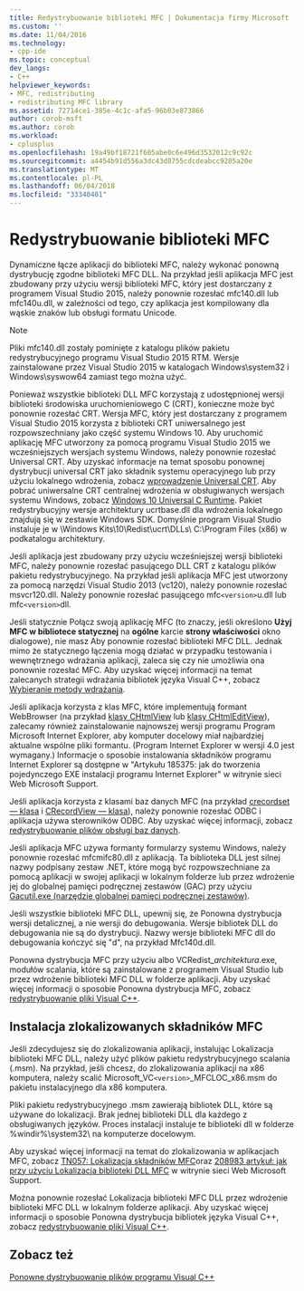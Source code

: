```yaml
---
title: Redystrybuowanie biblioteki MFC | Dokumentacja firmy Microsoft
ms.custom: ''
ms.date: 11/04/2016
ms.technology:
- cpp-ide
ms.topic: conceptual
dev_langs:
- C++
helpviewer_keywords:
- MFC, redistributing
- redistributing MFC library
ms.assetid: 72714ce1-385e-4c1c-afa5-96b03e873866
author: corob-msft
ms.author: corob
ms.workload:
- cplusplus
ms.openlocfilehash: 19a49bf18721f605abe0c6e496d3532012c9c92c
ms.sourcegitcommit: a4454b91d556a3dc43d8755cdcdeabcc9285a20e
ms.translationtype: MT
ms.contentlocale: pl-PL
ms.lasthandoff: 06/04/2018
ms.locfileid: "33340401"
---
```

# <a name="redistributing-the-mfc-library"></a>Redystrybuowanie biblioteki MFC
Dynamiczne łącze aplikacji do biblioteki MFC, należy wykonać ponowną dystrybucję zgodne biblioteki MFC DLL. Na przykład jeśli aplikacja MFC jest zbudowany przy użyciu wersji biblioteki MFC, który jest dostarczany z programem Visual Studio 2015, należy ponownie rozesłać mfc140.dll lub mfc140u.dll, w zależności od tego, czy aplikacja jest kompilowany dla wąskie znaków lub obsługi formatu Unicode.  
  
> [!NOTE]
>  Pliki mfc140.dll zostały pominięte z katalogu plików pakietu redystrybucyjnego programu Visual Studio 2015 RTM. Wersje zainstalowane przez Visual Studio 2015 w katalogach Windows\system32 i Windows\syswow64 zamiast tego można użyć.  
  
 Ponieważ wszystkie biblioteki DLL MFC korzystają z udostępnionej wersji biblioteki środowiska uruchomieniowego C (CRT), konieczne może być ponownie rozesłać CRT. Wersja MFC, który jest dostarczany z programem Visual Studio 2015 korzysta z biblioteki CRT uniwersalnego jest rozpowszechniany jako część systemu Windows 10. Aby uruchomić aplikację MFC utworzony za pomocą programu Visual Studio 2015 we wcześniejszych wersjach systemu Windows, należy ponownie rozesłać Universal CRT. Aby uzyskać informacje na temat sposobu ponownej dystrybucji universal CRT jako składnik systemu operacyjnego lub przy użyciu lokalnego wdrożenia, zobacz [wprowadzenie Universal CRT](http://go.microsoft.com/fwlink/p/?linkid=617977). Aby pobrać uniwersalne CRT centralnej wdrożenia w obsługiwanych wersjach systemu Windows, zobacz [Windows 10 Universal C Runtime](http://go.microsoft.com/fwlink/p/?LinkId=619489). Pakiet redystrybucyjny wersje architektury ucrtbase.dll dla wdrożenia lokalnego znajdują się w zestawie Windows SDK. Domyślnie program Visual Studio instaluje je w \Windows Kits\10\Redist\ucrt\DLLs\ C:\Program Files (x86) w podkatalogu architektury.  
  
 Jeśli aplikacja jest zbudowany przy użyciu wcześniejszej wersji biblioteki MFC, należy ponownie rozesłać pasującego DLL CRT z katalogu plików pakietu redystrybucyjnego. Na przykład jeśli aplikacja MFC jest utworzony za pomocą narzędzi Visual Studio 2013 (vc120), należy ponownie rozesłać msvcr120.dll. Należy ponownie rozesłać pasującego mfc`<version>`u.dll lub mfc`<version>`dll.  
  
 Jeśli statycznie Połącz swoją aplikację MFC (to znaczy, jeśli określono **Użyj MFC w bibliotece statycznej** na **ogólne** karcie **strony właściwości** okno dialogowe), nie masz Aby ponownie rozesłać biblioteki MFC DLL. Jednak mimo że statycznego łączenia mogą działać w przypadku testowania i wewnętrznego wdrażania aplikacji, zaleca się czy nie umożliwia ona ponownie rozesłać MFC. Aby uzyskać więcej informacji na temat zalecanych strategii wdrażania bibliotek języka Visual C++, zobacz [Wybieranie metody wdrażania](../ide/choosing-a-deployment-method.md).  
  
 Jeśli aplikacja korzysta z klas MFC, które implementują formant WebBrowser (na przykład [klasy CHtmlView](../mfc/reference/chtmlview-class.md) lub [klasy CHtmlEditView](../mfc/reference/chtmleditview-class.md)), zalecamy również zainstalowanie najnowszej wersji programu Program Microsoft Internet Explorer, aby komputer docelowy miał najbardziej aktualne wspólne pliki formantu. (Program Internet Explorer w wersji 4.0 jest wymagany.) Informacje o sposobie instalowania składników programu Internet Explorer są dostępne w "Artykułu 185375: jak do tworzenia pojedynczego EXE instalacji programu Internet Explorer" w witrynie sieci Web Microsoft Support.  
  
 Jeśli aplikacja korzysta z klasami baz danych MFC (na przykład [crecordset — klasa](../mfc/reference/crecordset-class.md) i [CRecordView — klasa](../mfc/reference/crecordview-class.md)), należy ponownie rozesłać ODBC i aplikacja używa sterowników ODBC. Aby uzyskać więcej informacji, zobacz [redystrybuowanie plików obsługi baz danych](../ide/redistributing-database-support-files.md).  
  
 Jeśli aplikacja MFC używa formanty formularzy systemu Windows, należy ponownie rozesłać mfcmifc80.dll z aplikacją. Ta biblioteka DLL jest silnej nazwy podpisany zestaw .NET, które mogą być rozpowszechniane za pomocą aplikacji w swojej aplikacji w lokalnym folderze lub przez wdrożenie jej do globalnej pamięci podręcznej zestawów (GAC) przy użyciu [Gacutil.exe (narzędzie globalnej pamięci podręcznej zestawów)](/dotnet/framework/tools/gacutil-exe-gac-tool).  
  
 Jeśli wszystkie biblioteki MFC DLL, upewnij się, że Ponowna dystrybucja wersji detalicznej, a nie wersji do debugowania. Wersje bibliotek DLL do debugowania nie są do dystrybucji. Nazwy wersje biblioteki MFC dll do debugowania kończyć się "d", na przykład Mfc140d.dll.  
  
 Ponowna dystrybucja MFC przy użyciu albo VCRedist_*architektura*.exe, modułów scalania, które są zainstalowane z programem Visual Studio lub przez wdrożenie biblioteki MFC DLL w folderze aplikacji. Aby uzyskać więcej informacji o sposobie Ponowna dystrybucja MFC, zobacz [redystrybuowanie pliki Visual C++](../ide/redistributing-visual-cpp-files.md).  
  
## <a name="installation-of-localized-mfc-components"></a>Instalacja zlokalizowanych składników MFC  
 Jeśli zdecydujesz się do zlokalizowania aplikacji, instalując Lokalizacja biblioteki MFC DLL, należy użyć plików pakietu redystrybucyjnego scalania (.msm). Na przykład, jeśli chcesz, do zlokalizowania aplikacji na x86 komputera, należy scalić Microsoft_VC`<version>`_MFCLOC_x86.msm do pakietu instalacyjnego dla x86 komputera.  
  
 Pliki pakietu redystrybucyjnego .msm zawierają bibliotek DLL, które są używane do lokalizacji. Brak jednej biblioteki DLL dla każdego z obsługiwanych języków. Proces instalacji instaluje te biblioteki dll w folderze %windir%\system32\ na komputerze docelowym.  
  
 Aby uzyskać więcej informacji na temat do zlokalizowania w aplikacjach MFC, zobacz [TN057: Lokalizacja składników MFC](../mfc/tn057-localization-of-mfc-components.md)oraz [208983 artykuł: jak przy użyciu Lokalizacja biblioteki DLL MFC](http://go.microsoft.com/fwlink/p/?linkid=198025) w witrynie sieci Web Microsoft Support.  
  
 Można ponownie rozesłać Lokalizacja biblioteki MFC DLL przez wdrożenie biblioteki MFC DLL w lokalnym folderze aplikacji. Aby uzyskać więcej informacji o sposobie Ponowna dystrybucja bibliotek języka Visual C++, zobacz [redystrybuowanie pliki Visual C++](../ide/redistributing-visual-cpp-files.md).  
  
## <a name="see-also"></a>Zobacz też  
 [Ponowne dystrybuowanie plików programu Visual C++](../ide/redistributing-visual-cpp-files.md)